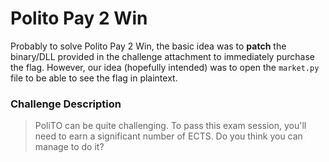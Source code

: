 # Polito Pay 2 Win
Probably to solve Polito Pay 2 Win, the basic idea was to __patch__ the binary/DLL provided in the challenge attachment to immediately purchase the flag. However, our idea (hopefully intended) was to open the `market.py` file to be able to see the flag in plaintext.

### Challenge Description
> PoliTO can be quite challenging. To pass this exam session, you'll need to earn a significant number of ECTS. Do you think you can manage to do it?